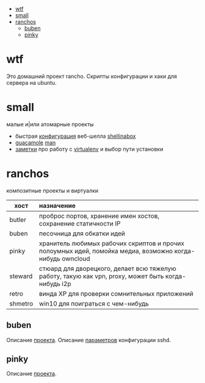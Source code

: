 <!-- MarkdownTOC -->

- [wtf](#wtf)
- [small](#small)
- [ranchos](#ranchos)
    - [buben](#buben)
    - [pinky](#pinky)

<!-- /MarkdownTOC -->


<a id="wtf"></a>
# wtf
Это домашний проект rancho. Скрипты конфигурации и хаки для сервера на ubuntu.

<a id="small"></a>
# small
малые и|или атомарные проекты
- быстрая [конфигурация](shellinabox/readme.md) веб-шелла [shellinabox](https://github.com/shellinabox/shellinabox)
- [guacamole](https://guacamole.apache.org/) [man](guacamole.md)
- [заметки](python/venv.md) про работу с [virtualenv](https://virtualenv.pypa.io/en/latest/) и выбор пути установки

<a id="ranchos"></a>
# ranchos
композитные проекты и виртуалки

| хост      | назначение                                                                                                  |
|---------  |:----------------------------------------------------------------------------------------------------------  |
| butler    | проброс портов, хранение имен хостов, сохранение статичности IP                                             |
| buben     | песочница для обкатки идей                                                                                  |
| pinky     | хранитель любимых рабочих скриптов и прочих полоумных идей, помойка медиа, возможно когда-нибудь owncloud   |
| steward   | стюард для дворецкого, делает всю тяжелую работу, такую как vpn, proxy, может быть когда-нибудь i2p         |
| retro     | винда XP для проверки сомнительных приложений                                                               |
| shmetro   | win10 для поиграться с чем-нибудь                                                                           |

<a id="buben"></a>
## buben
Описание [проекта](buben/readme.md).
Описание [параметров](buben/sshd_config_desc.txt) конфигурации sshd.

<a id="pinky"></a>
## pinky
Описание [проекта](pinky/readme.md).